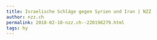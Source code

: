 ```yaml
---
title: Israelische Schläge gegen Syrien und Iran | NZZ
author: nzz.ch
permalink: 2018-02-10-nzz.ch--220198279.html
tags: hy
---
```


